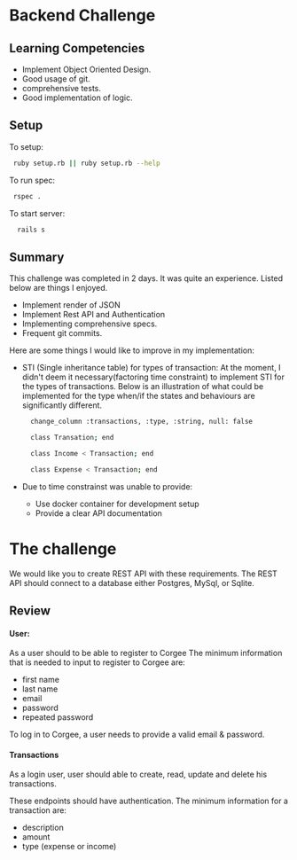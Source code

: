 # Backend Challenge

## Learning Competencies
- Implement Object Oriented Design.
- Good usage of git.
- comprehensive tests.
- Good implementation of logic.

## Setup
To setup:
```bash
 ruby setup.rb || ruby setup.rb --help
```
To run spec:
```bash
 rspec .
```
To start server:
```bash
  rails s
```

## Summary
This challenge was completed in 2 days. It was quite an experience. Listed below are things I enjoyed.

- Implement render of JSON
- Implement Rest API and Authentication
- Implementing comprehensive specs.
- Frequent git commits.

Here are some things I would like to improve in my implementation:
- STI (Single inheritance table) for types of transaction:
  At the moment, I didn't deem it necessary(factoring time constraint) to implement STI for the types of transactions. Below is an illustration of what could be implemented for the type when/if the states and behaviours are significantly different.

  ```bash
    change_column :transactions, :type, :string, null: false
  ```

  ```bash
    class Transation; end
  ```

  ```bash
    class Income < Transaction; end
  ```

  ```bash
    class Expense < Transaction; end
  ```

- Due to time constrainst was unable to provide:
  - Use docker container for development setup
  - Provide a clear API documentation

# The challenge

We would like you to create REST API with these requirements. The REST API
should connect to a database either Postgres, MySql, or Sqlite.

## Review
#### User:
As a user should to be able to register to Corgee
The minimum information that is needed to input to register to Corgee are:
- first name
- last name
- email
- password
- repeated password

To log in to Corgee, a user needs to provide a valid email & password.

#### Transactions
As a login user, user should able to create, read, update and delete his
transactions.

These endpoints should have authentication. The minimum information for a
transaction are:
- description
- amount
- type (expense or income)
